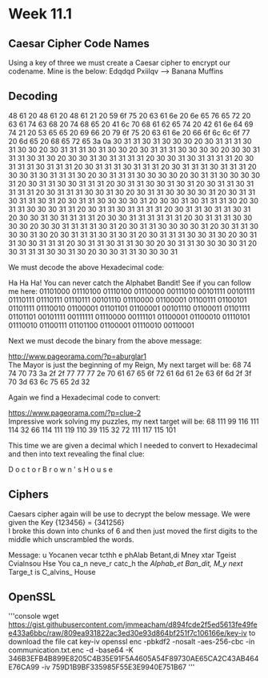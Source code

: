 # Week 11.1

## Caesar Cipher Code Names
Using a key of three we must create a Caesar cipher to encrypt our codename. Mine is the below:
Edqdqd Pxiilqv --> Banana Muffins

## Decoding

48 61 20 48 61 20 48 61 21 20 59 6f 75 20 63 61 6e 20 6e 65 76 65 72 20 63 61 74 63 68 20 74 68 65 20 41 6c 70 68 61 62 65 74 20 42 61 6e 64 69 74 21 20 53 65 65 20 69 66 20 79 6f 75 20 63 61 6e 20 66 6f 6c 6c 6f 77 20 6d 65 20 68 65 72 65 3a 0a 30 31 31 30 31 30 30 30 20 30 31 31 31 30 31 30 30 20 30 31 31 31 30 31 30 30 20 30 31 31 31 30 30 30 30 20 30 30 31 31 31 30 31 30 20 30 30 31 30 31 31 31 31 20 30 30 31 30 31 31 31 31 20 30 31 31 31 30 31 31 31 20 30 31 31 31 30 31 31 31 20 30 31 31 31 30 31 31 31 20 30 30 31 30 31 31 31 30 20 30 31 31 31 30 30 30 30 20 30 31 31 30 30 30 30 31 20 30 31 31 30 30 31 31 31 20 30 31 31 30 30 31 30 31 20 30 31 31 30 31 31 31 31 20 30 31 31 31 30 30 31 30 20 30 31 31 30 30 30 30 31 20 30 31 31 30 31 31 30 31 20 30 31 31 30 30 30 30 31 20 30 30 31 30 31 31 31 30 20 30 31 31 30 30 30 31 31 20 30 31 31 30 31 31 31 31 20 30 31 31 30 31 31 30 31 20 30 30 31 30 31 31 31 31 20 30 30 31 31 31 31 31 31 20 30 31 31 31 30 30 30 30 20 30 30 31 31 31 31 30 31 20 30 31 31 30 30 30 30 31 20 30 31 31 30 30 30 31 30 20 30 31 31 31 30 31 30 31 20 30 31 31 31 30 30 31 30 20 30 31 31 30 30 31 31 31 20 30 31 31 30 31 31 30 30 20 30 31 31 30 30 30 30 31 20 30 31 31 31 30 30 31 30 20 30 30 31 31 30 30 30 31

We must decode the above Hexadecimal code:

Ha Ha Ha! You can never catch the Alphabet Bandit! See if you can follow me here:
01101000 01110100 01110100 01110000 00111010 00101111 00101111 01110111 01110111 01110111 00101110 01110000 01100001 01100111 01100101 01101111 01110010 01100001 01101101 01100001 00101110 01100011 01101111 01101101 00101111 00111111 01110000 00111101 01100001 01100010 01110101 01110010 01100111 01101100 01100001 01110010 00110001

Next we must decode the binary from the above message:

http://www.pageorama.com/?p=aburglar1<br>
The Mayor is just the beginning of my Reign, My next target will be:  68 74 74 70 73 3a 2f 2f 77 77 77 2e 70 61 67 65 6f 72 61 6d 61 2e 63 6f 6d 2f 3f 70 3d 63 6c 75 65 2d 32

Again we find a Hexadecimal code to convert:

https://www.pageorama.com/?p=clue-2<br>
Impressive work solving my puzzles, my next target will be: 68 111 99 116 111 114 32 66 114 111 119 110 39 115 32 72 111 117 115 101

This time we are given a decimal which I needed to convert to Hexadecimal and then into text revealing the final clue:

D o c t o r   B r o w n ' s   H o u s e

## Ciphers

Caesars cipher again will be use to decrypt the below message. We were given the Key {123456} = {341256}<br>
I broke this down into chunks of 6 and then just moved the first digits to the middle which unscrambled the words.

Message:  u Yocanen vecar tcthh e phAlab Betant,di Mney xtar Tgeist  Cvialnsou Hse
You ca_n neve_r catc_h the _Alphab_et Ban_dit, M_y next_ Targe_t is C_alvins_ House

## OpenSSL


'''console
wget https://gist.githubusercontent.com/jmmeacham/d894fcde2f5ed5613fe49fee433a6bbc/raw/809ea931822ac3ed30e93d864bf251f7c106166e/key-iv to download the file
cat key-iv
openssl enc -pbkdf2 -nosalt -aes-256-cbc -in communication.txt.enc -d -base64 -K 346B3EFB4B899E8205C4B35E91F5A4605A54F89730AE65CA2C43AB464E76CA99 -iv 759D1B9BF335985F55E3E9940E751B67
'''
